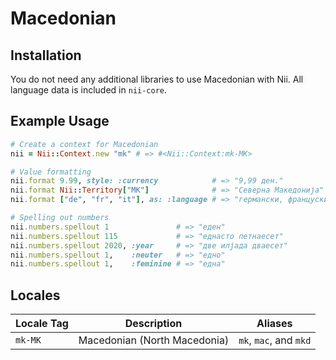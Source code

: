 <!-- This file has been generated. Source: languages/_template.md.erb -->

# Macedonian

## Installation

You do not need any additional libraries to use Macedonian with Nii.
All language data is included in `nii-core`.

## Example Usage

``` ruby
# Create a context for Macedonian
nii = Nii::Context.new "mk" # => #<Nii::Context:mk-MK>

# Value formatting
nii.format 9.99, style: :currency            # => "9,99 ден."
nii.format Nii::Territory["MK"]              # => "Северна Македонија"
nii.format ["de", "fr", "it"], as: :language # => "германски, француски и италијански"

# Spelling out numbers
nii.numbers.spellout 1               # => "еден"
nii.numbers.spellout 115             # => "еднасто петнаесет"
nii.numbers.spellout 2020, :year     # => "две илјада дваесет"
nii.numbers.spellout 1,    :neuter   # => "едно"
nii.numbers.spellout 1,    :feminine # => "една"
```


## Locales

<table>
  <thead>
    <tr>
      <th>Locale Tag</th>
      <th>Description</th>
      <th>Aliases</th>
    </tr>
  </thead>
  <tbody>
    <tr>
      <td><code>mk-MK</code></td>
      <td>Macedonian (North Macedonia)</td>
      <td><code>mk</code>, <code>mac</code>, and <code>mkd</code></td>
    </tr>
  </tbody>
</table>

